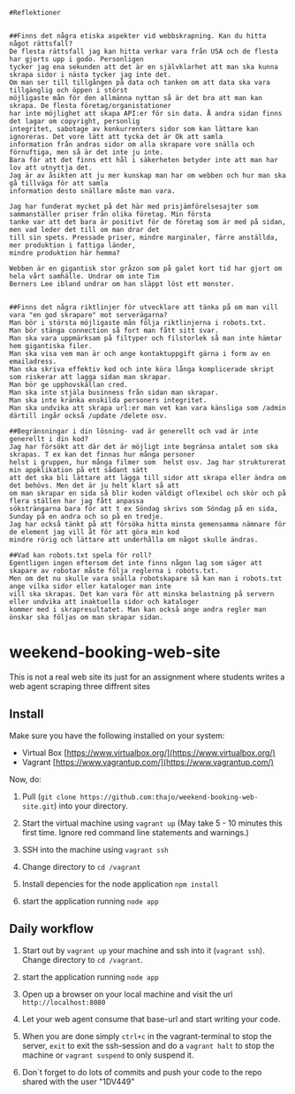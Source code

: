     #Reflektioner


    ##Finns det några etiska aspekter vid webbskrapning. Kan du hitta något rättsfall?
    De flesta rättsfall jag kan hitta verkar vara från USA och de flesta har gjorts upp i godo. Personligen
    tycker jag ena sekunden att det är en självklarhet att man ska kunna skrapa sidor i nästa tycker jag inte det.
    Om man ser till tillgången på data och tanken om att data ska vara tillgänglig och öppen i störst
    möjligaste mån för den allmänna nyttan så är det bra att man kan skrapa. De flesta företag/organistationer
    har inte möjlighet att skapa API:er för sin data. Å andra sidan finns det lagar om copyright, personlig
    integritet, sabotage av konkurrenters sidor som kan lättare kan ignoreras. Det vore lätt att tycka det är Ok att samla
    information från andras sidor om alla skrapare vore snälla och förnuftiga, men så är det inte ju inte.
    Bara för att det finns ett hål i säkerheten betyder inte att man har lov att utnyttja det.
    Jag är av åsikten att ju mer kunskap man har om webben och hur man ska gå tillväga för att samla
    information desto snällare måste man vara.

    Jag har funderat mycket på det här med prisjämförelsesajter som sammanställer priser från olika företag. Min första
    tanke var att det bara är positivt för de företag som är med på sidan, men vad leder det till om man drar det
    till sin spets. Pressade priser, mindre marginaler, färre anställda, mer produktion i fattiga länder,
    mindre produktion här hemma?

    Webben är en gigantisk stor gråzon som på galet kort tid har gjort om hela vårt samhälle. Undrar om inte Tim
    Berners Lee ibland undrar om han släppt löst ett monster.


    ##Finns det några riktlinjer för utvecklare att tänka på om man vill vara "en god skrapare" mot serverägarna?
    Man bör i största möjligaste mån följa riktlinjerna i robots.txt.
    Man bör stänga connection så fort man fått sitt svar.
    Man ska vara uppmärksam på filtyper och filstorlek så man inte hämtar hem gigantiska filer.
    Man ska visa vem man är och ange kontaktuppgift gärna i form av en emailadress.
    Man ska skriva effektiv kod och inte köra långa komplicerade skript som riskerar att lagga sidan man skrapar.
    Man bör ge upphovskällan cred.
    Man ska inte stjäla businness från sidan man skrapar.
    Man ska inte kränka enskilda personers integritet.
    Man ska undvika att skrapa url:er man vet kan vara känsliga som /admin därtill ingår också /update /delete osv.

    ##Begränsningar i din lösning- vad är generellt och vad är inte generellt i din kod?
    Jag har försökt att där det är möjligt inte begränsa antalet som ska skrapas. T ex kan det finnas hur många personer
    helst i gruppen, hur många filmer som  helst osv. Jag har strukturerat min appklikation på ett sådant sätt
    att det ska bli lättare att lägga till sidor att skrapa eller ändra om det behövs. Men det är ju helt klart så att
    om man skrapar en sida så blir koden väldigt oflexibel och skör och på flera ställen har jag fått anpassa
    söksträngarna bara för att t ex Söndag skrivs som Söndag på en sida, Sunday på en andra och so på en tredje.
    Jag har också tänkt på att försöka hitta minsta gemensamma nämnare för de element jag vill åt för att göra min kod
    mindre rörig och lättare att underhålla om något skulle ändras.

    ##Vad kan robots.txt spela för roll?
    Egentligen ingen eftersom det inte finns någon lag som säger att skapare av robotar måste följa reglerna i robots.txt.
    Men om det nu skulle vara snälla robotskapare så kan man i robots.txt ange vilka sidor eller kataloger man inte
    vill ska skrapas. Det kan vara för att minska belastning på servern eller undvika att inaktuella sidor och kataloger
    kommer med i skrapresultatet. Man kan också ange andra regler man önskar ska följas om man skrapar sidan.




















# weekend-booking-web-site
This is not a real web site its just for an assignment where students writes a web agent scraping three diffrent sites

## Install
Make sure you have the following installed on your system:
* Virtual Box [https://www.virtualbox.org/](https://www.virtualbox.org/)
* Vagrant [https://www.vagrantup.com/](https://www.vagrantup.com/)

Now, do:

1. Pull (`git clone https://github.com:thajo/weekend-booking-web-site.git`) into your directory. 

2. Start the virtual machine using `vagrant up` (May take 5 - 10 minutes this first time. Ignore red command line statements and warnings.)

3. SSH into the machine using  `vagrant ssh`

4. Change directory to `cd /vagrant`

5. Install depencies for the node application `npm install` 

6. start the application running `node app`

## Daily workflow
1. Start out by `vagrant up` your machine and ssh into it (`vagrant ssh`). Change directory to `cd /vagrant`.

2. start the application running `node app`

3. Open up a browser on your local machine and visit the url `http://localhost:8080`

4. Let your web agent consume that base-url and start writing your code.

5. When you are done simply `ctrl+c` in the vagrant-terminal to stop the server, `exit` to  exit the ssh-session and do a `vagrant halt` to stop the machine or `vagrant suspend` to only suspend it.

6. Don´t forget to do lots of commits and push your code to the repo shared with the user "1DV449"
